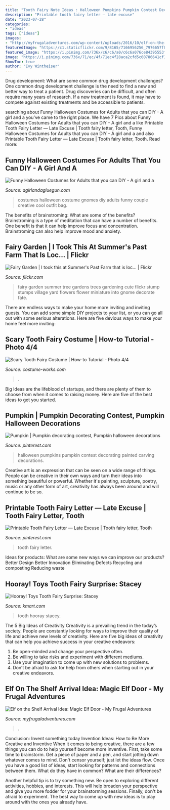```yaml
---
title: "Tooth Fairy Note Ideas : Halloween Pumpkins Pumpkin Contest Decorating Painted Carving Decorations"
description: "Printable tooth fairy letter — late excuse"
date: "2023-07-28"
categories:
- "ideas"
tags: ["ideas"]
images:
- "http://myfrugaladventures.com/wp-content/uploads/2016/10/elf-on-the-shelf-arrival-ideas.jpg"
featuredImage: "https://c1.staticflickr.com/9/8165/7166956256_7976657f8a_b.jpg"
featured_image: "https://i.pinimg.com/736x/c6/c6/a0/c6c6a076ce84395553f1be473a9f9981--tooth-fairy-letters-a-girl.jpg"
image: "https://i.pinimg.com/736x/71/ec/4f/71ec4f28aca2cfd5c60786641cf1696c.jpg"
ShowToc: true
author: "Ivy Wintheiser"
---
```



Drug development: What are some common drug development challenges?
One common drug development challenge is the need to find a new and better way to treat a patient. Drug discoveries can be difficult, and often require many years of research. If a new treatment is found, it may have to compete against existing treatments and be accessible to patients.

	

		
searching about Funny Halloween Costumes for Adults that you can DIY - A girl and a you've came to the right place. We have 7 Pics about Funny Halloween Costumes for Adults that you can DIY - A girl and a like Printable Tooth Fairy Letter — Late Excuse | Tooth fairy letter, Tooth, Funny Halloween Costumes for Adults that you can DIY - A girl and a and also Printable Tooth Fairy Letter — Late Excuse | Tooth fairy letter, Tooth. Read more:
		
    
## Funny Halloween Costumes For Adults That You Can DIY - A Girl And A

<img loading=lazy src="https://www.agirlandagluegun.com/wp-content/uploads/2016/09/e524014e31594cc915cf16025ef4bca4.jpg" onerror="this.onerror=null;this.src='https://tse2.mm.bing.net/th?id=OIP.xXDHSGSaeMufuuEu_PjDVwHaJ-&amp;pid=15.1';" alt="Funny Halloween Costumes for Adults that you can DIY - A girl and a">

_Source: agirlandagluegun.com_

>costumes halloween costume gnomes diy adults funny couple creative cool outfit bag. 

	

The benefits of brainstroming: What are some of the benefits?
Brainstroming is a type of meditation that can have a number of benefits. One benefit is that it can help improve focus and concentration. Brainstroming can also help improve mood and anxiety.

    
## Fairy Garden | I Took This At Summer&#039;s Past Farm That Is Loc… | Flickr

<img loading=lazy src="https://c1.staticflickr.com/9/8165/7166956256_7976657f8a_b.jpg" onerror="this.onerror=null;this.src='https://tse1.mm.bing.net/th?id=OIP.4CXoWxLAIcq9ubZlEW5TCAHaE8&amp;pid=15.1';" alt="Fairy Garden | I took this at Summer&#039;s Past Farm that is loc… | Flickr">

_Source: flickr.com_

>fairy garden summer tree gardens trees gardening cute flickr stump stumps village yard flowers flower miniature into gnome decorate fate. 

	

There are endless ways to make your home more inviting and inviting guests. You can add some simple DIY projects to your list, or you can go all out with some serious alterations. Here are five devious ways to make your home feel more inviting: 

    
## Scary Tooth Fairy Costume | How-to Tutorial - Photo 4/4

<img loading=lazy src="https://photos.costume-works.com/full/scary_tooth_fairy3.jpg" onerror="this.onerror=null;this.src='https://tse4.mm.bing.net/th?id=OIP.wvWqSRg-pUtj5i3bPXCejQHaJ3&amp;pid=15.1';" alt="Scary Tooth Fairy Costume | How-to Tutorial - Photo 4/4">

_Source: costume-works.com_

>. 

	

Big Ideas are the lifeblood of startups, and there are plenty of them to choose from when it comes to raising money. Here are five of the best ideas to get you started.

    
## Pumpkin | Pumpkin Decorating Contest, Pumpkin Halloween Decorations

<img loading=lazy src="https://i.pinimg.com/736x/71/ec/4f/71ec4f28aca2cfd5c60786641cf1696c.jpg" onerror="this.onerror=null;this.src='https://tse3.mm.bing.net/th?id=OIP.yAHYiLIwwQO_rJbZFTd3-gHaJ3&amp;pid=15.1';" alt="Pumpkin | Pumpkin decorating contest, Pumpkin halloween decorations">

_Source: pinterest.com_

>halloween pumpkins pumpkin contest decorating painted carving decorations. 

	

Creative art is an expression that can be seen on a wide range of things. People can be creative in their own ways and turn their ideas into something beautiful or powerful. Whether it's painting, sculpture, poetry, music or any other form of art, creativity has always been around and will continue to be so.

    
## Printable Tooth Fairy Letter — Late Excuse | Tooth Fairy Letter, Tooth

<img loading=lazy src="https://i.pinimg.com/736x/c6/c6/a0/c6c6a076ce84395553f1be473a9f9981--tooth-fairy-letters-a-girl.jpg" onerror="this.onerror=null;this.src='https://tse2.mm.bing.net/th?id=OIP.zJTpktu8wRWkkqd3YPIAbAHaHa&amp;pid=15.1';" alt="Printable Tooth Fairy Letter — Late Excuse | Tooth fairy letter, Tooth">

_Source: pinterest.com_

>tooth fairy letter. 

	

Ideas for products: What are some new ways we can improve our products?
Better Design
Better Innovation
Eliminating Defects
Recycling and composting
Reducing waste

    
## Hooray! Toys Tooth Fairy Surprise: Stacey

<img loading=lazy src="https://c.shld.net/rpx/i/s/i/spin/10161810/prod_2269036212??hei=64&amp;wid=64&amp;qlt=50" onerror="this.onerror=null;this.src='https://tse4.mm.bing.net/th?id=OIP.7NaTQb79qZEn9Erp8IlwSAHaPm&amp;pid=15.1';" alt="Hooray! Toys Tooth Fairy Surprise: Stacey">

_Source: kmart.com_

>tooth hooray stacey. 

	

The 5 Big Ideas of Creativity
Creativity is a prevailing trend in the today’s society. People are constantly looking for ways to improve their quality of life and achieve new levels of creativity. Here are five big ideas of creativity that can help you achieve success in your creative endeavors: 
1. Be open-minded and change your perspective often.
2. Be willing to take risks and experiment with different mediums.
3. Use your imagination to come up with new solutions to problems.
4. Don’t be afraid to ask for help from others when starting out in your creative endeavors.

    
## Elf On The Shelf Arrival Idea: Magic Elf Door - My Frugal Adventures

<img loading=lazy src="http://myfrugaladventures.com/wp-content/uploads/2016/10/elf-on-the-shelf-arrival-ideas.jpg" onerror="this.onerror=null;this.src='https://tse1.mm.bing.net/th?id=OIP.xygdFiHs62uYuVu93CiHhgHaE8&amp;pid=15.1';" alt="Elf on the Shelf Arrival Idea: Magic Elf Door - My Frugal Adventures">

_Source: myfrugaladventures.com_

>. 

	

Conclusion: Invent something today
Invention Ideas: How to Be More Creative and Inventive
When it comes to being creative, there are a few things you can do to help yourself become more inventive. First, take some time to brainstorm. Get a piece of paper and a pen, and start jotting down whatever comes to mind. Don't censor yourself; just let the ideas flow. Once you have a good list of ideas, start looking for patterns and connections between them. What do they have in common? What are their differences?

Another helpful tip is to try something new. Be open to exploring different activities, hobbies, and interests. This will help broaden your perspective and give you more fodder for your brainstorming sessions. Finally, don't be afraid to experiment. The best way to come up with new ideas is to play around with the ones you already have.


